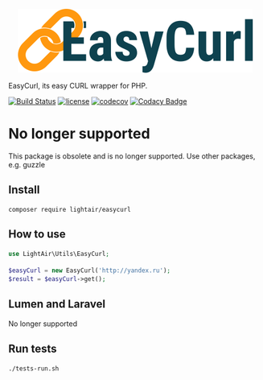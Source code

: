 <p align="center">
    <img src="https://raw.githubusercontent.com/LightAir/EasyCurl/master/art/ec.png" alt="EasyCurl"/>
</p>

EasyCurl, its easy CURL wrapper for PHP.

[![Build Status](https://travis-ci.com/LightAir/EasyCurl.svg?branch=master)](https://travis-ci.com/LightAir/EasyCurl)
[![license](https://img.shields.io/github/license/mashape/apistatus.svg)](https://github.com/LightAir/EasyCurl)
[![codecov](https://codecov.io/gh/LightAir/EasyCurl/branch/master/graph/badge.svg)](https://codecov.io/gh/LightAir/EasyCurl)
[![Codacy Badge](https://app.codacy.com/project/badge/Grade/9945beb63c244e3baddb80b893601805)](https://www.codacy.com/gh/LightAir/EasyCurl/dashboard?utm_source=github.com&amp;utm_medium=referral&amp;utm_content=LightAir/EasyCurl&amp;utm_campaign=Badge_Grade)

# No longer supported
This package is obsolete and is no longer supported. Use other packages, e.g. guzzle

## Install
```shell
composer require lightair/easycurl
```

## How to use
```php
use LightAir\Utils\EasyCurl;

$easyCurl = new EasyCurl('http://yandex.ru');
$result = $easyCurl->get();
```

## Lumen and Laravel
No longer supported

## Run tests
```shell
./tests-run.sh
```
